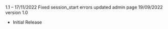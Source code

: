 1.1 – 17/11/2022
Fixed session_start errors
updated admin page
19/09/2022 version 1.0
- Initial Release